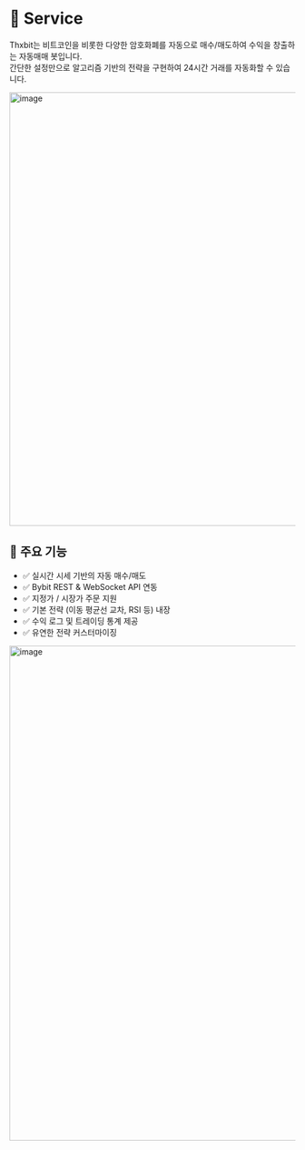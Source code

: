 # 📖 Service
Thxbit는 비트코인을 비롯한 다양한 암호화폐를 자동으로 매수/매도하여 수익을 창출하는 자동매매 봇입니다.  
간단한 설정만으로 알고리즘 기반의 전략을 구현하여 24시간 거래를 자동화할 수 있습니다.

<img width="1471" height="763" alt="image" src="https://github.com/user-attachments/assets/04527e9d-bf35-472b-8995-1778fc96d2a2" />


## 🚀 주요 기능

- ✅ 실시간 시세 기반의 자동 매수/매도
- ✅ Bybit REST & WebSocket API 연동
- ✅ 지정가 / 시장가 주문 지원
- ✅ 기본 전략 (이동 평균선 교차, RSI 등) 내장
- ✅ 수익 로그 및 트레이딩 통계 제공
- ✅ 유연한 전략 커스터마이징

<img width="2518" height="871" alt="image" src="https://github.com/user-attachments/assets/9fd5bdbb-ad35-4996-8991-fc11a19c85eb" />
